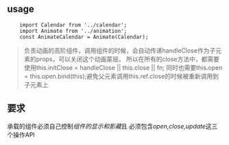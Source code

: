 ## usage
```
    import Calendar from '../calendar';
    import Animate from '../animation';
    const AnimateCalendar = Animate(Calendar);
```
>负责动画的高阶组件，调用组件的时候，会自动传递handleClose作为子元素的props，可以关闭这个动画蒙层。
>所以在所有的close方法中，都需要使用this.initClose = handleClose || this.close || fn;
>同时也需要this.open = this.open.bind(this);避免父元素调用this.ref.close的时候被重新调用到子元素上

## 要求
承载的组件必须自己控制*组件的显示和影藏*且 必须包含*open,close,update*这三个操作API
